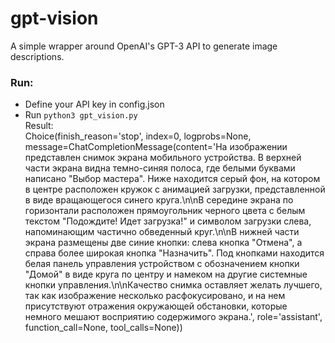 # gpt-vision
A simple wrapper around OpenAI's GPT-3 API to generate image descriptions.

### Run:
* Define your API key in config.json  
* Run `python3 gpt_vision.py`  
Result:  
Choice(finish_reason='stop', index=0, logprobs=None, message=ChatCompletionMessage(content='На изображении представлен снимок экрана мобильного устройства. В верхней части экрана видна темно-синяя полоса, где белыми буквами написано "Выбор мастера". Ниже находится серый фон, на котором в центре расположен кружок с анимацией загрузки, представленной в виде вращающегося синего круга.\n\nВ середине экрана по горизонтали расположен прямоугольник черного цвета с белым текстом "Подождите! Идет загрузка!" и символом загрузки слева, напоминающим частично обведенный круг.\n\nВ нижней части экрана размещены две синие кнопки: слева кнопка "Отмена", а справа более широкая кнопка "Назначить". Под кнопками находится белая панель управления устройством с обозначением кнопки "Домой" в виде круга по центру и намеком на другие системные кнопки управления.\n\nКачество снимка оставляет желать лучшего, так как изображение несколько расфокусировано, и на нем присутствуют отражения окружающей обстановки, которые немного мешают восприятию содержимого экрана.', role='assistant', function_call=None, tool_calls=None))
